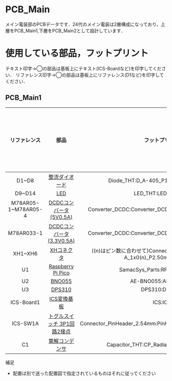 # PCB_Main
メイン電装部のPCBデータです．24代のメイン電装は2層構成になっており，上層をPCB_Main1,下層をPCB_Main2として設計しています．

# 使用している部品，フットプリント
テキスト印字→◯の部品は基板上にテキスト(ICS-Boardなど)を印字してください．
リファレンス印字→◯の部品は基板上にリファレンス(D1など)を印字してください．
## PCB_Main1
|リファレンス|部品|フットプリント|テキスト印字|リファレンス印字|
|:---:|:---:|:---:|:---:|:---:|
|D1~D8|[整流ダイオード](https://akizukidenshi.com/catalog/g/gI-08327/)|Diode_THT:D_A-405_P10.16mm_Horizontal|✕|✕|
|D9~D14|[LED](https://akizukidenshi.com/catalog/g/gI-06247/)|LED_THT:LED_D5.0mm|◯|✕|
|M78AR05-1~M78AR05-4|[DCDCコンバータ(5V0.5A)](https://akizukidenshi.com/catalog/g/gM-07179/)|Converter_DCDC:Converter_DCDC_RECOM_R-78E-0.5_THT|✕|◯|
|M78AR033-1|[DCDCコンバータ(3.3V0.5A)](https://akizukidenshi.com/catalog/g/gM-07178/)|Converter_DCDC:Converter_DCDC_RECOM_R-78E-0.5_THT|✕|◯|
|XH1~XH6|[XHコネクタ](https://akizukidenshi.com/catalog/g/gC-12842/)|((n)はピン数に合わせて)Connector_JST:JST_XH_S4B-XH-A_1x0(n)_P2.50mm_Horizontal|◯|✕|
|U1|[Raspberry Pi Pico](https://akizukidenshi.com/catalog/g/gM-16132/)|SamacSys_Parts:RPi_Pico_SMD_TH|✕|✕|
|U2|[BNO055](https://akizukidenshi.com/catalog/g/gK-16996/)|AE-BNO055:AE-BNO055|◯|✕|
|U3|[DPS310](https://www.switch-science.com/products/6286)|DPS310:DPS310|◯|✕|
|ICS-Board1|[ICS変換基板](https://www.amazon.co.jp/dp/B07XYZWJGD)|ICS:ICS|✕|✕|
|ICS-SW1A|[トグルスイッチ 3P1回路2接点](https://akizukidenshi.com/catalog/g/gP-12406/)|Connector_PinHeader_2.54mm:PinHeader_1x03_P2.54mm_Vertical|◯|✕|
|C1|[電解コンデンサ](https://akizukidenshi.com/catalog/g/gP-17897/)|Capacitor_THT:CP_Radial_D5.0mm_P2.50mm|✕|◯|

補足  
- 配置は別で送った配置図で指定されているものはそれに従ってください




